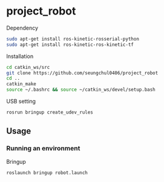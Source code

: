 # project_robot
Dependency
```bash
sudo apt-get install ros-kinetic-rosserial-python
sudo apt-get install ros-kinetic-ros-kinetic-tf
```
Installation
```bash
cd catkin_ws/src
git clone https://github.com/seungchul0406/project_robot
cd ..
catkin_make
source ~/.bashrc && source ~/catkin_ws/devel/setup.bash
```

USB setting
```bash
rosrun bringup create_udev_rules
```

## Usage

### Running an environment
Bringup
```bash
roslaunch bringup robot.launch
```